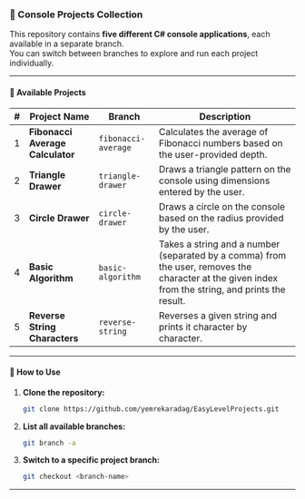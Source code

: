 ### 🧩 Console Projects Collection

This repository contains **five different C# console applications**, each available in a separate branch.  
You can switch between branches to explore and run each project individually.

---

#### 📁 Available Projects

| # | Project Name  | Branch                   | Description |
|---|---------------|--------------------------|-------------|
| 1 | **Fibonacci Average Calculator** | `fibonacci-average` | Calculates the average of Fibonacci numbers based on the user-provided depth. |
| 2 | **Triangle Drawer** | `triangle-drawer` | Draws a triangle pattern on the console using dimensions entered by the user. |
| 3 | **Circle Drawer** | `circle-drawer` | Draws a circle on the console based on the radius provided by the user. |
| 4 | **Basic Algorithm** | `basic-algorithm` | Takes a string and a number (separated by a comma) from the user, removes the character at the given index from the string, and prints the result. |
| 5 | **Reverse String Characters** | `reverse-string` | Reverses a given string and prints it character by character. |

---

#### 🔀 How to Use

1. **Clone the repository:**
   ```bash
   git clone https://github.com/yemrekaradag/EasyLevelProjects.git
   ```

2. **List all available branches:**
   ```bash
   git branch -a
   ```

3. **Switch to a specific project branch:**
   ```bash
   git checkout <branch-name>
   ```

---

